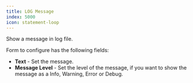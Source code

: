 ```yaml
---
title: LOG Message
index: 5000
icon: statement-loop
---
```


Show a message in log file.

Form to configure has the following fields:

- **Text** - Set the message.
- **Message Level** - Set the level of the message, if you want to show the message 
as a Info, Warning, Error or Debug.